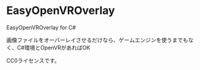 # EasyOpenVROverlay
EasyOpenVROverlay for C# 

画像ファイルをオーバーレイさせるだけなら、ゲームエンジンを使うまでもなく、C#環境とOpenVRがあればOK

CC0ライセンスです。
